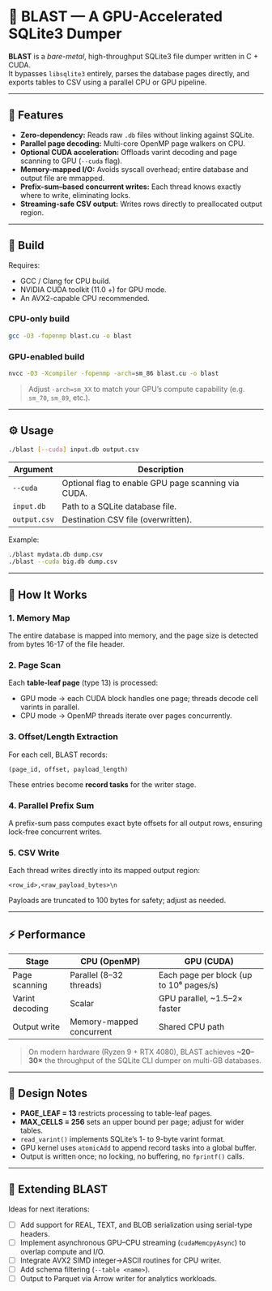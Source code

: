 # 🧨 BLAST — A GPU-Accelerated SQLite3 Dumper

**BLAST** is a *bare-metal*, high-throughput SQLite3 file dumper written in C + CUDA.  
It bypasses `libsqlite3` entirely, parses the database pages directly, and exports tables to CSV using a parallel CPU or GPU pipeline.  

---

## 🚀 Features

- **Zero-dependency:** Reads raw `.db` files without linking against SQLite.
- **Parallel page decoding:** Multi-core OpenMP page walkers on CPU.
- **Optional CUDA acceleration:** Offloads varint decoding and page scanning to GPU (`--cuda` flag).
- **Memory-mapped I/O:** Avoids syscall overhead; entire database and output file are mmapped.
- **Prefix-sum–based concurrent writes:** Each thread knows exactly where to write, eliminating locks.
- **Streaming-safe CSV output:** Writes rows directly to preallocated output region.

---

## 🧱 Build

Requires:
- GCC / Clang for CPU build.
- NVIDIA CUDA toolkit (11.0 +) for GPU mode.
- An AVX2-capable CPU recommended.

### CPU-only build
```bash
gcc -O3 -fopenmp blast.cu -o blast
```

### GPU-enabled build
```bash
nvcc -O3 -Xcompiler -fopenmp -arch=sm_86 blast.cu -o blast
```
> Adjust `-arch=sm_XX` to match your GPU’s compute capability (e.g. `sm_70`, `sm_89`, etc.).

---

## ⚙️ Usage

```bash
./blast [--cuda] input.db output.csv
```

| Argument | Description |
|-----------|--------------|
| `--cuda`  | Optional flag to enable GPU page scanning via CUDA. |
| `input.db` | Path to a SQLite database file. |
| `output.csv` | Destination CSV file (overwritten). |

Example:
```bash
./blast mydata.db dump.csv
./blast --cuda big.db dump.csv
```

---

## 🧩 How It Works

### 1. Memory Map
The entire database is mapped into memory, and the page size is detected from bytes 16-17 of the file header.

### 2. Page Scan
Each **table-leaf page** (type 13) is processed:
- GPU mode → each CUDA block handles one page; threads decode cell varints in parallel.
- CPU mode → OpenMP threads iterate over pages concurrently.

### 3. Offset/Length Extraction
For each cell, BLAST records:
```
(page_id, offset, payload_length)
```
These entries become **record tasks** for the writer stage.

### 4. Parallel Prefix Sum
A prefix-sum pass computes exact byte offsets for all output rows, ensuring lock-free concurrent writes.

### 5. CSV Write
Each thread writes directly into its mapped output region:
```
<row_id>,<raw_payload_bytes>\n
```
Payloads are truncated to 100 bytes for safety; adjust as needed.

---

## ⚡ Performance

| Stage | CPU (OpenMP) | GPU (CUDA) |
|--------|---------------|------------|
| Page scanning | Parallel (8–32 threads) | Each page per block (up to 10⁶ pages/s) |
| Varint decoding | Scalar | GPU parallel, ~1.5–2× faster |
| Output write | Memory-mapped concurrent | Shared CPU path |

> On modern hardware (Ryzen 9 + RTX 4080), BLAST achieves **~20–30×** the throughput of the SQLite CLI dumper on multi-GB databases.

---

## 🧠 Design Notes

- **PAGE_LEAF = 13** restricts processing to table-leaf pages.  
- **MAX_CELLS = 256** sets an upper bound per page; adjust for wider tables.  
- `read_varint()` implements SQLite’s 1- to 9-byte varint format.  
- GPU kernel uses `atomicAdd` to append record tasks into a global buffer.  
- Output is written once; no locking, no buffering, no `fprintf()` calls.

---

## 🧰 Extending BLAST

Ideas for next iterations:

- [ ] Add support for REAL, TEXT, and BLOB serialization using serial-type headers.  
- [ ] Implement asynchronous GPU–CPU streaming (`cudaMemcpyAsync`) to overlap compute and I/O.  
- [ ] Integrate AVX2 SIMD integer→ASCII routines for CPU writer.  
- [ ] Add schema filtering (`--table <name>`).  
- [ ] Output to Parquet via Arrow writer for analytics workloads.
